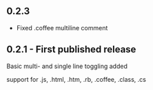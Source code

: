 ## 0.2.3
* Fixed .coffee multiline comment

## 0.2.1 - First published release
Basic multi- and single line toggling added

support for .js, .html, .htm, .rb, .coffee, .class, .cs
